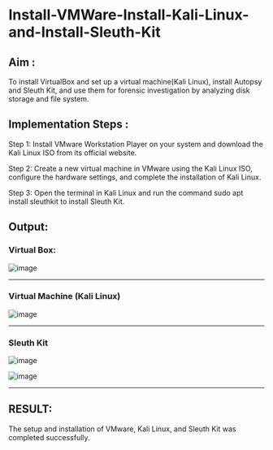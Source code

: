 # Install-VMWare-Install-Kali-Linux-and-Install-Sleuth-Kit
## Aim :
   To install VirtualBox and set up a virtual machine(Kali Linux), install Autopsy and Sleuth Kit, and use them for forensic investigation by analyzing disk storage and file system.

## **Implementation Steps :**

Step 1:
Install VMware Workstation Player on your system and download the Kali Linux ISO from its official website.

Step 2:
Create a new virtual machine in VMware using the Kali Linux ISO, configure the hardware settings, and complete the installation of Kali Linux.

Step 3:
Open the terminal in Kali Linux and run the command sudo apt install sleuthkit to install Sleuth Kit.


## Output:

### **Virtual Box:**

![image](https://github.com/user-attachments/assets/3772add2-8db8-4888-9e85-ab0f031ddbe9)

---

### **Virtual Machine (Kali Linux)**

![image](https://github.com/user-attachments/assets/43ffd507-dcaa-40cc-b955-8195b9996260)

---

### **Sleuth Kit**

![image](https://github.com/user-attachments/assets/593521c8-d9f5-449b-b755-ed47edff2e56)

![image](https://github.com/user-attachments/assets/705ce368-075a-40c3-91ae-b4e6ae87ad9a)

---

## RESULT:
The setup and installation of VMware, Kali Linux, and Sleuth Kit was completed successfully.
